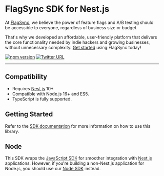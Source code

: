 # FlagSync SDK for Nest.js

At [FlagSync](https://www.flagsync.com), we believe the power of feature flags and A/B testing should be accessible to everyone, regardless of business size or budget.

That's why we developed an affordable, user-friendly platform that delivers the core functionality needed by indie hackers and growing businesses, without unnecessary complexity. [Get started](https://docs.flagsync.com/getting-started/set-up-flagsync) using FlagSync today!

[![npm version](https://badge.fury.io/js/%40flagsync%2Fnestjs-sdk.svg)](https://badge.fury.io/js/%40flagsync%2Fnestjs-sdk)
[![Twitter URL](https://img.shields.io/twitter/url/https/twitter.com/flagsync.svg?style=social&label=Follow%20%40flagsync)](https://twitter.com/flagsync)

---

## Compatibility
* Requires [Nest.js](https://nestjs.com/) 10+
* Compatible with Node.js 16+ and ES5.
* TypeScript is fully supported.

## Getting Started

Refer to the [SDK documentation](https://docs.flagsync.com/sdks/nest.js) for more information on how to use this library.

## Node

This SDK wraps the [JavaScript SDK](https://github.com/flagsync/javascript-client) for smoother integration with [Nest.js](https://nestjs.com/) applications. However, if you're building a non-Nest.js application for Node.js, you should use our [Node SDK](https://github.com/flagsync/node-client) instead.

